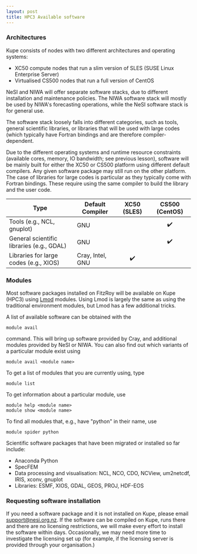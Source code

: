 ```yaml
---
layout: post
title: HPC3 Available software
---
```


### Architectures

Kupe consists of nodes with two different architectures and operating systems:

* XC50 compute nodes that run a slim version of SLES (SUSE Linux Enterprise Server)
* Virtualised CS500 nodes that run a full version of CentOS

NeSI and NIWA will offer separate software stacks, due to different installation and maintenance policies. The NIWA software stack will mostly be used by NIWA's forecasting operations, while the NeSI software stack is for general use.

The software stack loosely falls into different categories, such as tools, general scientific libraries, or libraries that will be used with large codes (which typically have Fortran bindings and are therefore compiler-dependent.

Due to the different operating systems and runtime resource constraints (available cores, memory, IO bandwidth; see previous lesson), software will be mainly built for either the XC50 or CS500 platform using different default compilers. Any given software package may still run on the other platform. The case of libraries for large codes is particular as they typically come with Fortran bindings. These require using the same compiler to build the library and the user code.

| Type                                      | Default Compiler | XC50 (SLES)        | CS500 (CentOS)     |
|-------------------------------------------|------------------|:------------------:|:------------------:|
| Tools (e.g., NCL, gnuplot)                | GNU              |                    | :heavy_check_mark: |
| General scientific libraries (e.g., GDAL) | GNU              |                    | :heavy_check_mark: |
| Libraries for large codes (e.g., XIOS)    | Cray, Intel, GNU | :heavy_check_mark: |                    |

### Modules

Most software packages installed on FitzRoy will be available on Kupe (HPC3) using [Lmod](https://lmod.readthedocs.io/en/latest/) modules. Using Lmod is largely the same as using the traditional environment modules, but Lmod has a few additional tricks.

A list of available software can be obtained with the 
```
module avail 
```
command. This will bring up software provided by Cray, and additional modules provided by NeSI or NIWA. You can also find out which variants of a particular module exist using
```
module avail <module name>
```
To get a list of modules that you are currently using, type
```
module list
```
To get information about a particular module, use
```
module help <module name>
module show <module name>
```
To find all modules that, e.g., have "python" in their name, use
```
module spider python
```

Scientific software packages that have been migrated or installed so far include:

* Anaconda Python
* SpecFEM
* Data processing and visualisation: NCL, NCO, CDO, NCView, um2netcdf, IRIS, xconv, gnuplot
* Libraries: ESMF, XIOS, GDAL, GEOS, PROJ, HDF-EOS

### Requesting software installation
If you need a software package and it is not installed on Kupe, please email support@nesi.org.nz. If the software can be compiled on Kupe, runs there and there are no licensing restrictions, we will make every effort to install the software within days. Occasionally, we may need more time to investigate the licensing set up (for example, if the licensing server is provided through your organisation.)
